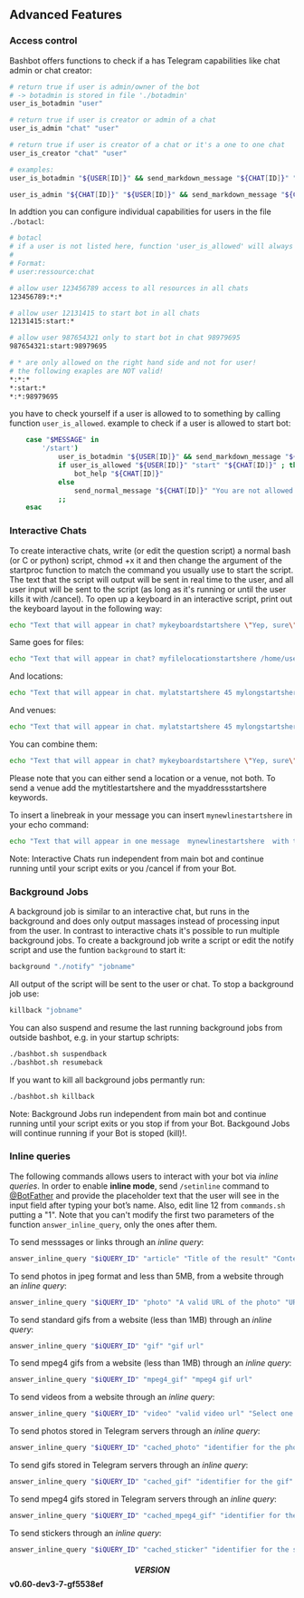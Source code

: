 
## Advanced Features
### Access control
Bashbot offers functions to check if a has Telegram capabilities like chat admin or chat creator:
```bash
# return true if user is admin/owner of the bot
# -> botadmin is stored in file './botadmin'
user_is_botadmin "user"  

# return true if user is creator or admin of a chat
user_is_admin "chat" "user"

# return true if user is creator of a chat or it's a one to one chat
user_is_creator "chat" "user"

# examples:
user_is_botadmin "${USER[ID]}" && send_markdown_message "${CHAT[ID]}" "You are *BOTADMIN*."

user_is_admin "${CHAT[ID]}" "${USER[ID]}" && send_markdown_message "${CHAT[ID]}" "You are *CHATADMIN*."

```
In addtion you can configure individual capabilities for users in the file ```./botacl```:
```bash
# botacl
# if a user is not listed here, function 'user_is_allowed' will always return false
#
# Format:
# user:ressource:chat

# allow user 123456789 access to all resources in all chats
123456789:*:*

# allow user 12131415 to start bot in all chats
12131415:start:*

# allow user 987654321 only to start bot in chat 98979695
987654321:start:98979695

# * are only allowed on the right hand side and not for user!
# the following exaples are NOT valid!
*:*:*
*:start:*
*:*:98979695
```
you have to check yourself if a user is allowed to to something by calling function ```user_is_allowed```.
example to check if a user is allowed to start bot:
```bash
	case "$MESSAGE" in
		'/start')
			user_is_botadmin "${USER[ID]}" && send_markdown_message "${CHAT[ID]}" "You are *BOTADMIN*."
			if user_is_allowed "${USER[ID]}" "start" "${CHAT[ID]}" ; then
				bot_help "${CHAT[ID]}"
			else
				send_normal_message "${CHAT[ID]}" "You are not allowed to start Bot."
			;;
	esac
```

### Interactive Chats
To create interactive chats, write (or edit the question script) a normal bash (or C or python) script, chmod +x it and then change the argument of the startproc function to match the command you usually use to start the script.
The text that the script will output will be sent in real time to the user, and all user input will be sent to the script (as long as it's running or until the user kills it with /cancel).
To open up a keyboard in an interactive script, print out the keyboard layout in the following way:
```bash
echo "Text that will appear in chat? mykeyboardstartshere \"Yep, sure\" \"No, highly unlikely\""
```
Same goes for files:
```bash
echo "Text that will appear in chat? myfilelocationstartshere /home/user/doge.jpg"
```
And locations:
```bash
echo "Text that will appear in chat. mylatstartshere 45 mylongstartshere 45"
```
And venues:
```bash
echo "Text that will appear in chat. mylatstartshere 45 mylongstartshere 45 mytitlestartshere my home myaddressstartshere Diagon Alley N. 37"
```
You can combine them:
```bash
echo "Text that will appear in chat? mykeyboardstartshere \"Yep, sure\" \"No, highly unlikely\" myfilelocationstartshere /home/user/doge.jpg mylatstartshere 45 mylongstartshere 45"
```
Please note that you can either send a location or a venue, not both. To send a venue add the mytitlestartshere and the myaddressstartshere keywords.

To insert a linebreak in your message you can insert ```mynewlinestartshere``` in your echo command:
```bash
echo "Text that will appear in one message  mynewlinestartshere  with this text on a new line"
```
Note: Interactive Chats run independent from main bot and continue running until your script exits or you /cancel if from your Bot. 

### Background Jobs

A background job is similar to an interactive chat, but runs in the background and does only output massages instead of processing input from the user. In contrast to interactive chats it's possible to run multiple background jobs. To create a background job write a script or edit the notify script and use the funtion ```background``` to start it:
```bash
background "./notify" "jobname"
```
All output of the script will be sent to the user or chat. To stop a background job use:
```bash
killback "jobname"
```
You can also suspend and resume the last running background jobs from outside bashbot, e.g. in your startup schripts:
```bash
./bashbot.sh suspendback
./bashbot.sh resumeback
```

If you want to kill all background jobs permantly run:
```bash
./bashbot.sh killback

```
Note: Background Jobs run independent from main bot and continue running until your script exits or you stop if from your Bot. Backgound Jobs will continue running if your Bot is stoped (kill)!. 

### Inline queries
The following commands allows users to interact with your bot via *inline queries*.
In order to enable **inline mode**, send `/setinline` command to [@BotFather](https://telegram.me/botfather) and provide the placeholder text that the user will see in the input field after typing your bot’s name.
Also, edit line 12 from `commands.sh` putting a "1".
Note that you can't modify the first two parameters of the function `answer_inline_query`, only the ones after them.

To send messsages or links through an *inline query*:
```bash
answer_inline_query "$iQUERY_ID" "article" "Title of the result" "Content of the message to be sent"
```
To send photos in jpeg format and less than 5MB, from a website through an *inline query*:
```bash
answer_inline_query "$iQUERY_ID" "photo" "A valid URL of the photo" "URL of the thumbnail"
```
To send standard gifs from a website (less than 1MB) through an *inline query*:
```bash
answer_inline_query "$iQUERY_ID" "gif" "gif url"
```
To send mpeg4 gifs from a website (less than 1MB) through an *inline query*:
```bash
answer_inline_query "$iQUERY_ID" "mpeg4_gif" "mpeg4 gif url"
```
To send videos from a website through an *inline query*:
```bash
answer_inline_query "$iQUERY_ID" "video" "valid video url" "Select one mime type: text/html or video/mp4" "URL of the thumbnail" "Title for the result"
```
To send photos stored in Telegram servers through an *inline query*:
```bash
answer_inline_query "$iQUERY_ID" "cached_photo" "identifier for the photo"
```
To send gifs stored in Telegram servers through an *inline query*:
```bash
answer_inline_query "$iQUERY_ID" "cached_gif" "identifier for the gif"
```
To send mpeg4 gifs stored in Telegram servers through an *inline query*:
```bash
answer_inline_query "$iQUERY_ID" "cached_mpeg4_gif" "identifier for the gif"
```
To send stickers through an *inline query*:
```bash
answer_inline_query "$iQUERY_ID" "cached_sticker" "identifier for the sticker"
```

#### $$VERSION$$ v0.60-dev3-7-gf5538ef

